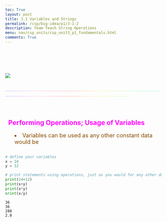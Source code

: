 ```yaml
---
toc: True
layout: post
title: 3.1 Variables and Strings
permalink: /csp/big-idea/p1/3-1-2
description: Team Teach String Operations
menu: nav/csp_units/csp_unit3_p1_fundamentals.html
comments: True
---
```


<html>
    <style>
        @keyframes bounce {
            0%, 20%, 50%, 80%, 100% {
                transform: translateY(0);
            }
            10%, 30%, 60%, 90% {
                transform: translateY(-30px);
            }
            40%, 70% {
                transform: translateY(-15px);
            }
        }
        @keyframes bounce2 {
            /* bounce */
            0%, 20%, 50%, 80%, 100% {
                transform: translateY(0);
            }
            10%, 30%, 60%, 90% {
                transform: translateY(-30px);
            }
            40%, 70% {
                transform: translateY(-15px);
            }
            /* flips */
            0%, 25% {
                transform: rotateZ(0deg);
            }
            25%, 50% {
                transform: rotateY(180deg);
            }
            50%, 75% {
                transform: rotateZ(180deg);
            }
            75%, 100% {
                transform: rotateY(0deg);
            }
        }
        h2{
            color: #ffd9d9;
        }
    </style>
    <br>
    <br>
    <br>
    <br>
    <br>
    <img style="animation: bounce2 3s ease infinite; max-width: 25%; filter: saturate(200%);" src="{{site.baseurl}}/images/p1group1images/img6.png">
    <br>
    <br>
    <p style="animation: bounce 3s ease infinite; background: linear-gradient(to right, #C9B1FF, #FFCAF2, #FFB2B1, #FFF3AD, #BCFFBC, #A2EDFF);-webkit-text-fill-color: transparent; -webkit-background-clip: text;"> ____________________________________________________________________________________________________________________________________________</p>
</html>


<br>
<h2>Performing Operations; Usage of Variables</h2>
<li>Variables can be used as any other constant data would be</li>
<br>
<style>
    h1 {
        color: #ff00fb;
        padding-left: 10px;
    }
    h2 {
        color: #ff00fb;
        padding-left: 10px;
    }
    div {
        background-color: #33c9ff;
        border-radius: 10px;
    }
    li {
        color: #864d00;
        padding-left: 30px;
        font-size: 18px;
    }
</style>


```python
# define your variables
x = 24
y = 12

# print statements using operations, just as you would for any other data
print(24+12)
print(x+y)
print(x*y)
print(x/y)
```

    36
    36
    288
    2.0

